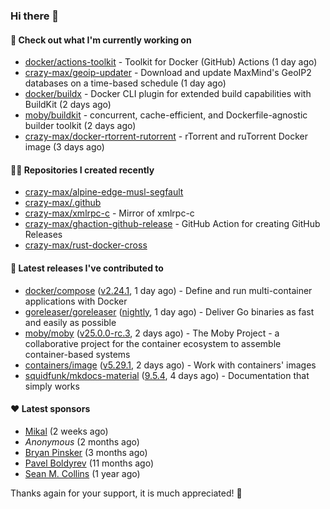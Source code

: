 ### Hi there 👋

#### 👷 Check out what I'm currently working on

- [docker/actions-toolkit](https://github.com/docker/actions-toolkit) - Toolkit for Docker (GitHub) Actions (1 day ago)
- [crazy-max/geoip-updater](https://github.com/crazy-max/geoip-updater) - Download and update MaxMind&#39;s GeoIP2 databases on a time-based schedule (1 day ago)
- [docker/buildx](https://github.com/docker/buildx) - Docker CLI plugin for extended build capabilities with BuildKit (2 days ago)
- [moby/buildkit](https://github.com/moby/buildkit) - concurrent, cache-efficient, and Dockerfile-agnostic builder toolkit (2 days ago)
- [crazy-max/docker-rtorrent-rutorrent](https://github.com/crazy-max/docker-rtorrent-rutorrent) - rTorrent and ruTorrent Docker image (3 days ago)

#### 👨‍💻 Repositories I created recently

- [crazy-max/alpine-edge-musl-segfault](https://github.com/crazy-max/alpine-edge-musl-segfault)
- [crazy-max/.github](https://github.com/crazy-max/.github)
- [crazy-max/xmlrpc-c](https://github.com/crazy-max/xmlrpc-c) - Mirror of xmlrpc-c
- [crazy-max/ghaction-github-release](https://github.com/crazy-max/ghaction-github-release) - GitHub Action for creating GitHub Releases
- [crazy-max/rust-docker-cross](https://github.com/crazy-max/rust-docker-cross)

#### 🚀 Latest releases I've contributed to

- [docker/compose](https://github.com/docker/compose) ([v2.24.1](https://github.com/docker/compose/releases/tag/v2.24.1), 1 day ago) - Define and run multi-container applications with Docker
- [goreleaser/goreleaser](https://github.com/goreleaser/goreleaser) ([nightly](https://github.com/goreleaser/goreleaser/releases/tag/nightly), 1 day ago) - Deliver Go binaries as fast and easily as possible
- [moby/moby](https://github.com/moby/moby) ([v25.0.0-rc.3](https://github.com/moby/moby/releases/tag/v25.0.0-rc.3), 2 days ago) - The Moby Project - a collaborative project for the container ecosystem to assemble container-based systems
- [containers/image](https://github.com/containers/image) ([v5.29.1](https://github.com/containers/image/releases/tag/v5.29.1), 2 days ago) - Work with containers&#39; images
- [squidfunk/mkdocs-material](https://github.com/squidfunk/mkdocs-material) ([9.5.4](https://github.com/squidfunk/mkdocs-material/releases/tag/9.5.4), 4 days ago) - Documentation that simply works

#### ❤️ Latest sponsors
- [Mikal](https://github.com/Ifiht) (2 weeks ago)
- _Anonymous_ (2 months ago)
- [Bryan Pinsker](https://github.com/BryanPinsker) (3 months ago)
- [Pavel Boldyrev](https://github.com/bpg) (11 months ago)
- [Sean M. Collins](https://github.com/sc68cal) (1 year ago)

Thanks again for your support, it is much appreciated! 🙏
